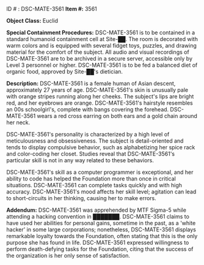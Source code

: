 ID # : DSC-MATE-3561
**Item #:** 3561

**Object Class:** Euclid

**Special Containment Procedures:** DSC-MATE-3561 is to be contained in a standard humanoid containment cell at Site-██. The room is decorated with warm colors and is equipped with several fidget toys, puzzles, and drawing material for the comfort of the subject. All audio and visual recordings of DSC-MATE-3561 are to be archived in a secure server, accessible only by Level 3 personnel or higher. DSC-MATE-3561 is to be fed a balanced diet of organic food, approved by Site-██'s dietician.

**Description:** DSC-MATE-3561 is a female human of Asian descent, approximately 27 years of age. DSC-MATE-3561's skin is unusually pale with orange stripes running along her cheeks. The subject's lips are bright red, and her eyebrows are orange. DSC-MATE-3561's hairstyle resembles an 00s schoolgirl's, complete with bangs covering the forehead. DSC-MATE-3561 wears a red cross earring on both ears and a gold chain around her neck.

DSC-MATE-3561's personality is characterized by a high level of meticulousness and obsessiveness. The subject is detail-oriented and tends to display compulsive behavior, such as alphabetizing her spice rack and color-coding her closet. Studies reveal that DSC-MATE-3561's particular skill is not in any way related to these behaviors.

DSC-MATE-3561's skill as a computer programmer is exceptional, and her ability to code has helped the Foundation more than once in critical situations. DSC-MATE-3561 can complete tasks quickly and with high accuracy. DSC-MATE-3561's mood affects her skill level; agitation can lead to short-circuits in her thinking, causing her to make errors.

**Addendum:** DSC-MATE-3561 was apprehended by MTF Sigma-5 while attending a hacking convention in ███████. DSC-MATE-3561 claims to have used her abilities for personal gains, sometime in the past, as a 'white hacker' in some large corporations; nonetheless, DSC-MATE-3561 displays remarkable loyalty towards the Foundation, often stating that this is the only purpose she has found in life. DSC-MATE-3561 expressed willingness to perform death-defying tasks for the Foundation, citing that the success of the organization is her only sense of satisfaction.